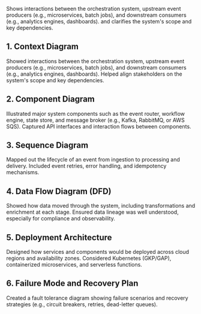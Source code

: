 Shows interactions between the orchestration system, upstream event producers (e.g., microservices, batch jobs), and downstream consumers (e.g., analytics engines, dashboards).
and clarifies the system's scope and key dependencies.

## 1. Context Diagram

Showed interactions between the orchestration system, upstream event producers (e.g., microservices, batch jobs), and downstream consumers (e.g., analytics engines, dashboards).
Helped align stakeholders on the system's scope and key dependencies.


## 2. Component Diagram

Illustrated major system components such as the event router, workflow engine, state store, and message broker (e.g., Kafka, RabbitMQ, or AWS SQS).
Captured API interfaces and interaction flows between components.

## 3. Sequence Diagram

Mapped out the lifecycle of an event from ingestion to processing and delivery.
Included event retries, error handling, and idempotency mechanisms.

## 4. Data Flow Diagram (DFD)

Showed how data moved through the system, including transformations and enrichment at each stage.
Ensured data lineage was well understood, especially for compliance and observability.

## 5. Deployment Architecture

Designed how services and components would be deployed across cloud regions and availability zones.
Considered Kubernetes (GKP/GAP), containerized microservices, and serverless functions.

## 6. Failure Mode and Recovery Plan

Created a fault tolerance diagram showing failure scenarios and recovery strategies (e.g., circuit breakers, retries, dead-letter queues).